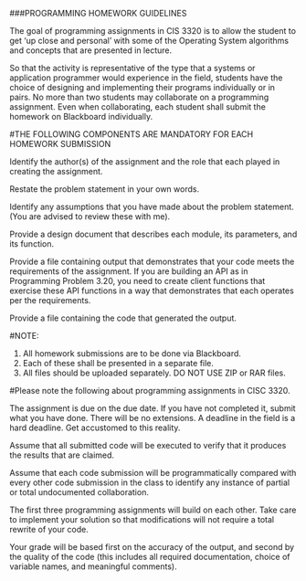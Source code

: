 ###PROGRAMMING HOMEWORK GUIDELINES 

The goal of programming assignments in CIS 3320 is to allow the student to get ‘up close and personal’ with some of the Operating System algorithms and concepts that are presented in lecture. 

So that the activity is representative of the type that a systems or application programmer would experience in the field, students have the choice of designing and implementing their programs individually or in pairs.  No more than two students may collaborate on a programming assignment. Even when collaborating, each student shall submit the homework on Blackboard individually. 

#THE FOLLOWING COMPONENTS ARE MANDATORY FOR EACH HOMEWORK SUBMISSION 

Identify the author(s) of the assignment and the role that each played in creating the assignment.  

Restate the problem statement in your own words.  

Identify any assumptions that you have made about the problem statement. (You are advised to review these with me). 

Provide a design document that describes each module, its parameters, and its function.  

Provide a file containing output that demonstrates that your code meets the requirements of the assignment. If you are building an API as in Programming Problem 3.20, you need to create client functions that exercise these API functions in a way that demonstrates that each operates per the requirements. 

Provide a file containing the code that generated the output. 

 

#NOTE:  
1. All homework submissions are to be done via Blackboard.  
2. Each of these shall be presented in a separate file.  
3. All files should be uploaded separately. DO NOT USE ZIP or RAR files.  

 

#Please note the following about programming assignments in CISC 3320. 

The assignment is due on the due date. If you have not completed it, submit what you have done. There will be no extensions. A deadline in the field is a hard deadline. Get accustomed to this reality. 

Assume that all submitted code will be executed to verify that it produces the results that are claimed.  

Assume that each code submission will be programmatically compared with every other code submission in the class to identify any instance of partial or total undocumented collaboration.  

The first three programming assignments will build on each other. Take care to implement your solution so that modifications will not require a total rewrite of your code.  

Your grade will be based first on the accuracy of the output, and second by the quality of the code (this includes all required documentation, choice of variable names, and meaningful comments). 
